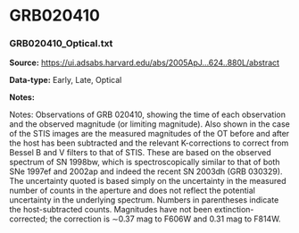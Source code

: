 # GRB020410


### GRB020410_Optical.txt


**Source:** https://ui.adsabs.harvard.edu/abs/2005ApJ...624..880L/abstract

**Data-type:** Early, Late, Optical

**Notes:**

Notes: Observations of GRB 020410, showing the time of each observation and the observed magnitude (or limiting magnitude). Also shown in the case of the STIS images are the measured magnitudes of the OT before and after the host has been subtracted and the relevant K-corrections to correct from Bessel B and V filters to that of STIS. These are based on the observed spectrum of SN 1998bw, which is spectroscopically similar to that of both SNe 1997ef and 2002ap and indeed the recent SN 2003dh (GRB 030329). The uncertainty quoted is based simply on the uncertainty in the measured number of counts in the aperture and does not reflect the potential uncertainty in the underlying spectrum. Numbers in parentheses indicate the host-subtracted counts. Magnitudes have not been extinction-corrected; the correction is ∼0.37 mag to F606W and 0.31 mag to F814W.